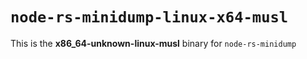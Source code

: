 # `node-rs-minidump-linux-x64-musl`

This is the **x86_64-unknown-linux-musl** binary for `node-rs-minidump`
